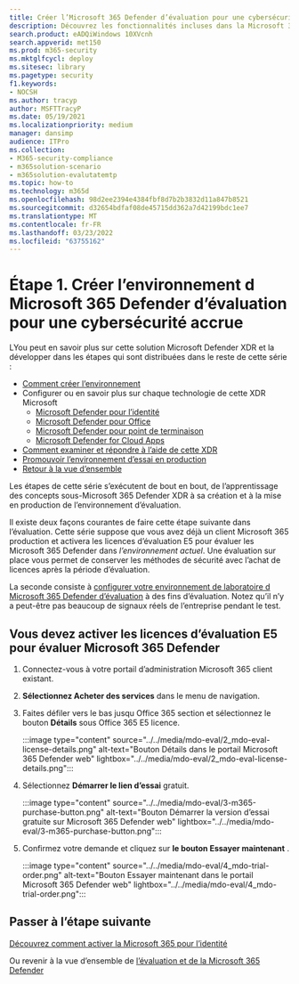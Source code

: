 ```yaml
---
title: Créer l’Microsoft 365 Defender d’évaluation pour une cybersécurité et une XDR renforcées
description: Découvrez les fonctionnalités incluses dans la Microsoft 365 Defender XDR que vous évaluerez, puis resserez votre laboratoire d’évaluation ou votre environnement pilote Microsoft 365 Defender en activant les licences d’évaluation. Commencez votre parcours de cybersécurité XDR ici et découvrez comment mettre ce test en production.
search.product: eADQiWindows 10XVcnh
search.appverid: met150
ms.prod: m365-security
ms.mktglfcycl: deploy
ms.sitesec: library
ms.pagetype: security
f1.keywords:
- NOCSH
ms.author: tracyp
author: MSFTTracyP
ms.date: 05/19/2021
ms.localizationpriority: medium
manager: dansimp
audience: ITPro
ms.collection:
- M365-security-compliance
- m365solution-scenario
- m365solution-evalutatemtp
ms.topic: how-to
ms.technology: m365d
ms.openlocfilehash: 98d2ee2394e4384fbf8d7b2b3832d11a847b8521
ms.sourcegitcommit: d32654bdfaf08de45715dd362a7d42199bdc1ee7
ms.translationtype: MT
ms.contentlocale: fr-FR
ms.lasthandoff: 03/23/2022
ms.locfileid: "63755162"
---
```

# <a name="step-1-create-the-microsoft-365-defender-evaluation-environment-for-greater-cyber-security"></a>Étape 1. Créer l’environnement d Microsoft 365 Defender d’évaluation pour une cybersécurité accrue

LYou peut en savoir plus sur cette solution Microsoft Defender XDR et la développer dans les étapes qui sont distribuées dans le reste de cette série :

- [Comment créer l’environnement](eval-create-eval-environment.md)
- Configurer ou en savoir plus sur chaque technologie de cette XDR Microsoft
    - [Microsoft Defender pour l’identité](eval-defender-identity-overview.md)
    - [Microsoft Defender pour Office](eval-defender-office-365-overview.md)
    - [Microsoft Defender pour point de terminaison](eval-defender-endpoint-overview.md)
    - [Microsoft Defender for Cloud Apps](eval-defender-mcas-overview.md)
- [Comment examiner et répondre à l’aide de cette XDR](eval-defender-investigate-respond.md)
- [Promouvoir l’environnement d’essai en production](eval-defender-promote-to-production.md)
- [Retour à la vue d’ensemble](eval-overview.md)

Les étapes de cette série s’exécutent de bout en bout, de l’apprentissage des concepts sous-Microsoft 365 Defender XDR à sa création et à la mise en production de l’environnement d’évaluation.

Il existe deux façons courantes de faire cette étape suivante dans l’évaluation. Cette série suppose que vous avez déjà un client Microsoft 365 production et activera les licences d’évaluation E5 pour évaluer les Microsoft 365 Defender dans *l’environnement actuel*. Une évaluation sur place vous permet de conserver les méthodes de sécurité avec l’achat de licences après la période d’évaluation.

La seconde consiste à [configurer votre environnement de laboratoire d Microsoft 365 Defender d’évaluation](setup-m365deval.md) à des fins d’évaluation. Notez qu’il n’y a peut-être pas beaucoup de signaux réels de l’entreprise pendant le test.

## <a name="you-will-need-to-activate-e5-trial-licenses-to-evaluate-microsoft-365-defender"></a>Vous devez activer les licences d’évaluation E5 pour évaluer Microsoft 365 Defender

1. Connectez-vous à votre portail d’administration Microsoft 365 client existant.
2. **Sélectionnez Acheter des services** dans le menu de navigation.
3. Faites défiler vers le bas jusqu Office 365 section et sélectionnez le bouton **Détails** sous Office 365 E5 licence.

   :::image type="content" source="../../media/mdo-eval/2_mdo-eval-license-details.png" alt-text="Bouton Détails dans le portail Microsoft 365 Defender web" lightbox="../../media/mdo-eval/2_mdo-eval-license-details.png":::

4. Sélectionnez **Démarrer le lien d’essai** gratuit.

   :::image type="content" source="../../media/mdo-eval/3-m365-purchase-button.png" alt-text="Bouton Démarrer la version d’essai gratuite sur Microsoft 365 Defender web" lightbox="../../media/mdo-eval/3-m365-purchase-button.png":::

5. Confirmez votre demande et cliquez sur **le bouton Essayer maintenant** .

   :::image type="content" source="../../media/mdo-eval/4_mdo-trial-order.png" alt-text="Bouton Essayer maintenant dans le portail Microsoft 365 Defender web" lightbox="../../media/mdo-eval/4_mdo-trial-order.png":::

## <a name="go-to-the-next-step"></a>Passer à l’étape suivante

[Découvrez comment activer la Microsoft 365 pour l’identité](eval-defender-identity-overview.md)

Ou revenir à la vue d’ensemble de [l’évaluation et de la Microsoft 365 Defender](eval-overview.md)